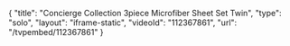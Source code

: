 {
    "title": "Concierge Collection 3piece Microfiber Sheet Set  Twin",
    "type": "solo",
    "layout": "iframe-static",
    "videoId": "112367861",
    "url": "\/tvpembed\/112367861"
}